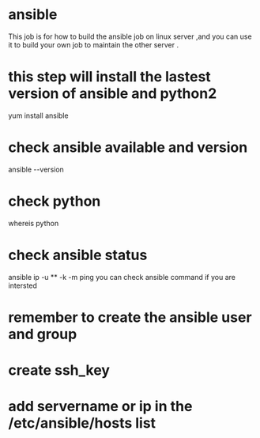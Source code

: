 # ansible
This job is for how to build the ansible job on linux server ,and you can use it to build your own job to maintain the other server .

# this step will install the lastest version of ansible and python2
yum install ansible 
# check ansible available and version
ansible --version
# check python
whereis python
# check ansible status
ansible ip -u ** -k -m ping
you can check ansible command if you are intersted
# remember to create the ansible user and group
# create ssh_key
# add servername or ip in the /etc/ansible/hosts list 
